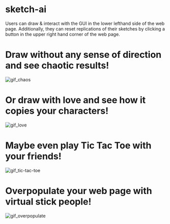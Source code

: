 # sketch-ai
Users can draw & interact with the GUI in the lower lefthand side of the web page. Additionally, they can reset replications of their sketches by clicking a button in the upper right hand corner of the web page.

# Draw without any sense of direction and see chaotic results!
![gif_chaos](https://user-images.githubusercontent.com/63478816/82721044-a8849280-9c87-11ea-8b1a-7ef42fcb295d.gif)

# Or draw with love and see how it copies your characters!
![gif_love](https://user-images.githubusercontent.com/63478816/82720927-1cbe3680-9c86-11ea-8021-daf70affe93f.gif)

# Maybe even play Tic Tac Toe with your friends!
![gif_tic-tac-toe](https://user-images.githubusercontent.com/63478816/82721143-9eaf5f00-9c88-11ea-8792-40c8ec22552c.gif)

# Overpopulate your web page with virtual stick people!
![gif_overpopulate](https://user-images.githubusercontent.com/63478816/82721290-e1be0200-9c89-11ea-9098-7db71ebe6cde.gif)



